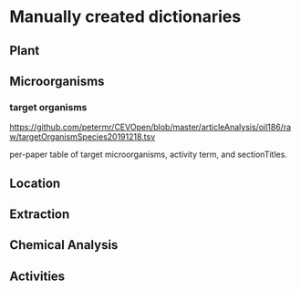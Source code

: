 # Manually created dictionaries

## Plant

## Microorganisms

### target organisms
https://github.com/petermr/CEVOpen/blob/master/articleAnalysis/oil186/raw/targetOrganismSpecies20191218.tsv 

per-paper table of target microorganisms, activity term, and sectionTitles.


## Location

## Extraction

## Chemical Analysis

## Activities

